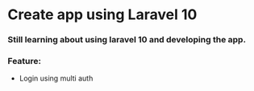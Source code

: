 # Create app using Laravel 10
### Still learning about using laravel 10 and developing the app.
### Feature:
- Login using multi auth

